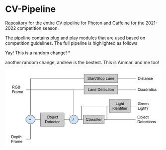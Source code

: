 # CV-Pipeline
Repository for the entire CV pipeline for Photon and Caffeine for the 2021-2022 competition season.

The pipeline contains plug and play modules that are used based on competition guidelines. The full pipeline is highlighted as follows


Yay! This is a random change! *

another random change, andrew is the bestest. This is Ammar. and me too!

![CV Pipeline Model](resources/images/pipeline_model.PNG)
